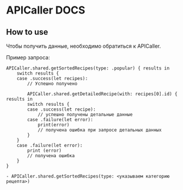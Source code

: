 #  APICaller DOCS

## How to use

Чтобы получить данные, необходимо обратиться к APICaller.

Пример запроса:

    APICaller.shared.getSortedRecipes(type: .popular) { results in
        switch results {
        case .success(let recipes):
            // Успешно получено
            
            APICaller.shared.getDetailedRecipe(with: recipes[0].id) { results in
            switch results {
            case .success(let recipe):
                // успешно получены детальные данные
            case .failure(let error):
                print(error)
                // получена ошибка при запросе детальных данных
            }
        }
        case .failure(let error): 
            print (error)
            // получена ошибка
        }
    }

    - APICaller.shared.getSortedRecipes(type: <указываем категорию рецепта>)
    

